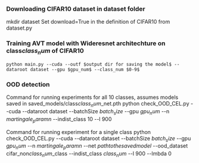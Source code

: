 ### Downloading CIFAR10 dataset in dataset folder
   mkdir dataset
   Set download=True in the definition of CIFAR10 from dataset.py

### Training AVT model with Wideresnet architechture on class$class_num$ of CIFAR10
    python main.py --cuda --outf $output dir for saving the model$ --dataroot dataset --gpu $gpu_num$ --class_num $0-9$ 

### OOD detection
Command for running experiments for all 10 classes, assumes models saved in saved_models/class$class_num$_net.pth
    python check_OOD_CEL.py --cuda --dataroot dataset --batchSize $batch_size$ --gpu $gpu_num$ --n $martingale_param n$ --indist_class 10 --l 900

Command for running experiment for a single class
    python check_OOD_CEL.py --cuda --dataroot dataset --batchSize $batch_size$ --gpu $gpu_num$ --n $martingale_param n$ --net $path to the saved model$ --ood_dataset cifar_non$class_num$_class  --indist_class $class_num$ --l 900 --lmbda 0
